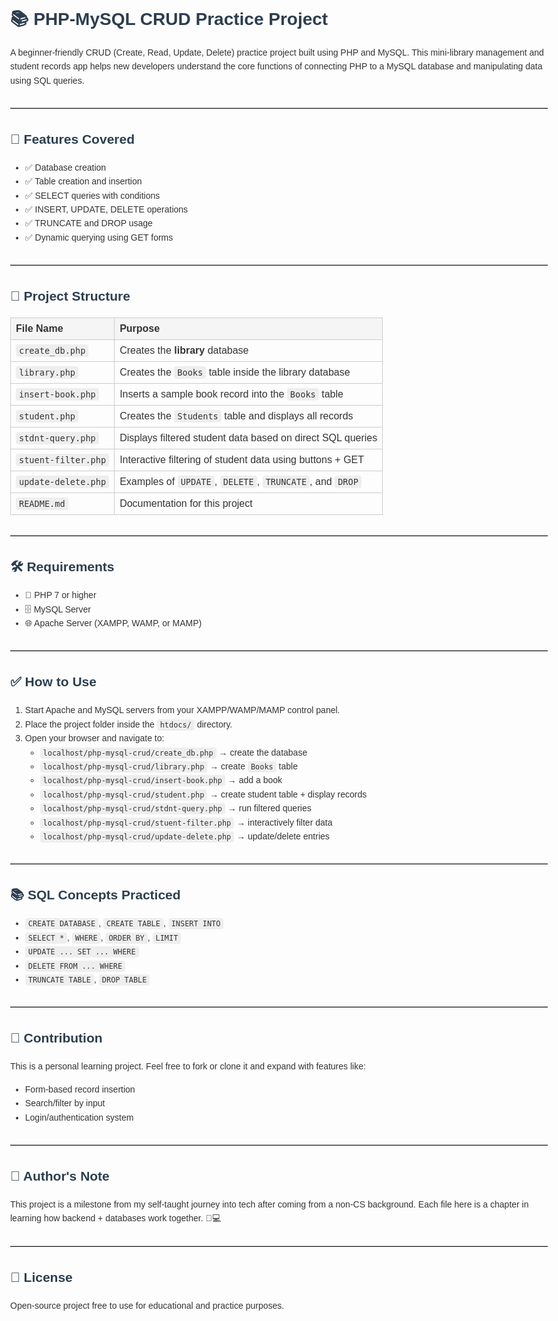 <!DOCTYPE html>
<html lang="en">
<head>
  <meta charset="UTF-8" />
  <meta name="viewport" content="width=device-width, initial-scale=1.0"/>
  <title>PHP-MySQL CRUD Practice Project</title>
  <style>
    body {
      font-family: Arial, sans-serif;
      max-width: 960px;
      margin: 2rem auto;
      line-height: 1.6;
      color: #333;
    }
    h1, h2, h3 {
      color: #2c3e50;
    }
    table {
      width: 100%;
      border-collapse: collapse;
      margin: 1rem 0;
    }
    th, td {
      border: 1px solid #ccc;
      padding: 0.5rem;
      text-align: left;
    }
    th {
      background-color: #f5f5f5;
    }
    hr {
      border: none;
      border-top: 1px solid #bbb;
      margin: 2rem 0;
    }
    code {
      background: #eee;
      padding: 2px 5px;
      border-radius: 4px;
    }
  </style>
</head>
<body>

  <h1>📚 PHP-MySQL CRUD Practice Project</h1>

  <p>A beginner-friendly CRUD (Create, Read, Update, Delete) practice project built using PHP and MySQL. This mini-library management and student records app helps new developers understand the core functions of connecting PHP to a MySQL database and manipulating data using SQL queries.</p>

  <hr>

  <h2>🚀 Features Covered</h2>
  <ul>
    <li>✅ Database creation</li>
    <li>✅ Table creation and insertion</li>
    <li>✅ SELECT queries with conditions</li>
    <li>✅ INSERT, UPDATE, DELETE operations</li>
    <li>✅ TRUNCATE and DROP usage</li>
    <li>✅ Dynamic querying using GET forms</li>
  </ul>

  <hr>

  <h2>📁 Project Structure</h2>
  <table>
    <tr>
      <th>File Name</th>
      <th>Purpose</th>
    </tr>
    <tr>
      <td><code>create_db.php</code></td>
      <td>Creates the <strong>library</strong> database</td>
    </tr>
    <tr>
      <td><code>library.php</code></td>
      <td>Creates the <code>Books</code> table inside the library database</td>
    </tr>
    <tr>
      <td><code>insert-book.php</code></td>
      <td>Inserts a sample book record into the <code>Books</code> table</td>
    </tr>
    <tr>
      <td><code>student.php</code></td>
      <td>Creates the <code>Students</code> table and displays all records</td>
    </tr>
    <tr>
      <td><code>stdnt-query.php</code></td>
      <td>Displays filtered student data based on direct SQL queries</td>
    </tr>
    <tr>
      <td><code>stuent-filter.php</code></td>
      <td>Interactive filtering of student data using buttons + GET</td>
    </tr>
    <tr>
      <td><code>update-delete.php</code></td>
      <td>Examples of <code>UPDATE</code>, <code>DELETE</code>, <code>TRUNCATE</code>, and <code>DROP</code></td>
    </tr>
    <tr>
      <td><code>README.md</code></td>
      <td>Documentation for this project</td>
    </tr>
  </table>

  <hr>

  <h2>🛠 Requirements</h2>
  <ul>
    <li>🐘 PHP 7 or higher</li>
    <li>🗄️ MySQL Server</li>
    <li>🌐 Apache Server (XAMPP, WAMP, or MAMP)</li>
  </ul>

  <hr>

  <h2>✅ How to Use</h2>
  <ol>
    <li>Start Apache and MySQL servers from your XAMPP/WAMP/MAMP control panel.</li>
    <li>Place the project folder inside the <code>htdocs/</code> directory.</li>
    <li>Open your browser and navigate to:
      <ul>
        <li><code>localhost/php-mysql-crud/create_db.php</code> → create the database</li>
        <li><code>localhost/php-mysql-crud/library.php</code> → create <code>Books</code> table</li>
        <li><code>localhost/php-mysql-crud/insert-book.php</code> → add a book</li>
        <li><code>localhost/php-mysql-crud/student.php</code> → create student table + display records</li>
        <li><code>localhost/php-mysql-crud/stdnt-query.php</code> → run filtered queries</li>
        <li><code>localhost/php-mysql-crud/stuent-filter.php</code> → interactively filter data</li>
        <li><code>localhost/php-mysql-crud/update-delete.php</code> → update/delete entries</li>
      </ul>
    </li>
  </ol>

  <hr>

  <h2>📚 SQL Concepts Practiced</h2>
  <ul>
    <li><code>CREATE DATABASE</code>, <code>CREATE TABLE</code>, <code>INSERT INTO</code></li>
    <li><code>SELECT *</code>, <code>WHERE</code>, <code>ORDER BY</code>, <code>LIMIT</code></li>
    <li><code>UPDATE ... SET ... WHERE</code></li>
    <li><code>DELETE FROM ... WHERE</code></li>
    <li><code>TRUNCATE TABLE</code>, <code>DROP TABLE</code></li>
  </ul>

  <hr>

  <h2>🤝 Contribution</h2>
  <p>This is a personal learning project. Feel free to fork or clone it and expand with features like:</p>
  <ul>
    <li>Form-based record insertion</li>
    <li>Search/filter by input</li>
    <li>Login/authentication system</li>
  </ul>

  <hr>

  <h2>🧠 Author's Note</h2>
  <p>This project is a milestone from my self-taught journey into tech after coming from a non-CS background. Each file here is a chapter in learning how backend + databases work together. 💪💻</p>

  <hr>

  <h2>📝 License</h2>
  <p>Open-source project free to use for educational and practice purposes.</p>

</body>
</html>
